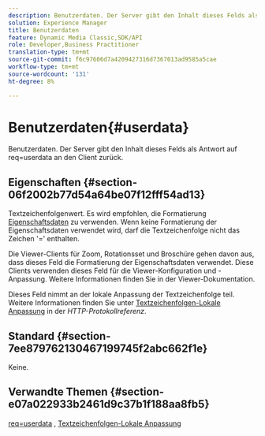 ```yaml
---
description: Benutzerdaten. Der Server gibt den Inhalt dieses Felds als Antwort auf req=userdata an den Client zurück.
solution: Experience Manager
title: Benutzerdaten
feature: Dynamic Media Classic,SDK/API
role: Developer,Business Practitioner
translation-type: tm+mt
source-git-commit: f6c97606d7a4209427316d7367013ad9585a5cae
workflow-type: tm+mt
source-wordcount: '131'
ht-degree: 8%

---
```



# Benutzerdaten{#userdata}

Benutzerdaten. Der Server gibt den Inhalt dieses Felds als Antwort auf req=userdata an den Client zurück.

## Eigenschaften {#section-06f2002b77d54a64be07f12fff54ad13}

Textzeichenfolgenwert. Es wird empfohlen, die Formatierung [Eigenschaftsdaten](/help/aem-is-ir-api/is-api/image-catalog/image-serving-api-ref/c-image-catalog-reference/c-overview/c-common-data-types/r-property-data.md) zu verwenden. Wenn keine Formatierung der Eigenschaftsdaten verwendet wird, darf die Textzeichenfolge nicht das Zeichen &#39;=&#39; enthalten.

Die Viewer-Clients für Zoom, Rotationsset und Broschüre gehen davon aus, dass dieses Feld die Formatierung der Eigenschaftsdaten verwendet. Diese Clients verwenden dieses Feld für die Viewer-Konfiguration und -Anpassung. Weitere Informationen finden Sie in der Viewer-Dokumentation.

Dieses Feld nimmt an der lokale Anpassung der Textzeichenfolge teil. Weitere Informationen finden Sie unter [Textzeichenfolgen-Lokale Anpassung](/help/aem-is-ir-api/is-api/http-ref/image-serving-api-ref/c-http-protocol-reference/c-syntax-and-features/r-text-string-localization.md) in der *HTTP-Protokollreferenz*.

## Standard {#section-7ee879762130467199745f2abc662f1e}

Keine.

## Verwandte Themen {#section-e07a022933b2461d9c37b1f188aa8fb5}

[req=userdata](/help/aem-is-ir-api/is-api/http-ref/image-serving-api-ref/c-http-protocol-reference/c-command-reference/r-req/r-req.md) ,  [Textzeichenfolgen-Lokale Anpassung](/help/aem-is-ir-api/is-api/http-ref/image-serving-api-ref/c-http-protocol-reference/c-syntax-and-features/r-text-string-localization.md)
